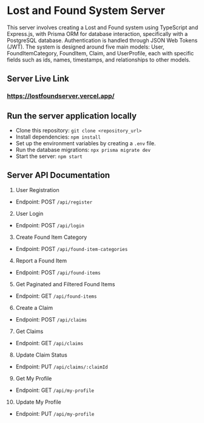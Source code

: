 # Lost and Found System Server

This server involves creating a Lost and Found system using TypeScript and Express.js, with Prisma ORM for database interaction, specifically with a PostgreSQL database. Authentication is handled through JSON Web Tokens (JWT). The system is designed around five main models: User, FoundItemCategory, FoundItem, Claim, and UserProfile, each with specific fields such as ids, names, timestamps, and relationships to other models.

## Server Live Link

### https://lostfoundserver.vercel.app/

## Run the server application locally

- Clone this repository: `git clone <repository_url>`
- Install dependencies: `npm install`
- Set up the environment variables by creating a `.env` file.
- Run the database migrations: `npx prisma migrate dev`
- Start the server: `npm start`

## Server API Documentation

1. User Registration

- Endpoint: POST `/api/register`

2. User Login

- Endpoint: POST `/api/login`

3. Create Found Item Category

- Endpoint: POST `/api/found-item-categories`

4. Report a Found Item

- Endpoint: POST `/api/found-items`

5. Get Paginated and Filtered Found Items

- Endpoint: GET `/api/found-items`

6. Create a Claim

- Endpoint: POST `/api/claims`

7. Get Claims

- Endpoint: GET `/api/claims`

8. Update Claim Status

- Endpoint: PUT `/api/claims/:claimId`

9. Get My Profile

- Endpoint: GET `/api/my-profile`

10. Update My Profile

- Endpoint: PUT `/api/my-profile`
